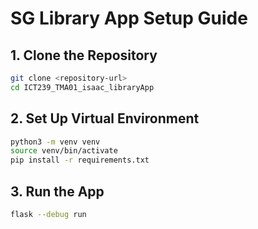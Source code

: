 # SG Library App Setup Guide

## 1. Clone the Repository
```bash
git clone <repository-url>
cd ICT239_TMA01_isaac_libraryApp
```
## 2. Set Up Virtual Environment
```bash
python3 -m venv venv
source venv/bin/activate
pip install -r requirements.txt
```

## 3. Run the App
```bash
flask --debug run
```
